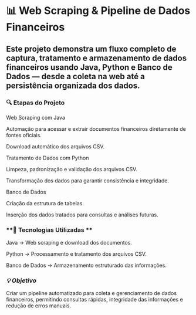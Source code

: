 # **📊 Web Scraping & Pipeline de Dados Financeiros**

## Este projeto demonstra um fluxo completo de captura, tratamento e armazenamento de dados financeiros usando Java, Python e Banco de Dados — desde a coleta na web até a persistência organizada dos dados.

### **🔍 Etapas do Projeto**

Web Scraping com Java

Automação para acessar e extrair documentos financeiros diretamente de fontes oficiais.

Download automático dos arquivos CSV.

Tratamento de Dados com Python

Limpeza, padronização e validação dos arquivos CSV.

Transformação dos dados para garantir consistência e integridade.

Banco de Dados

Criação da estrutura de tabelas.

Inserção dos dados tratados para consultas e análises futuras.

### **🚀 Tecnologias Utilizadas **

Java → Web scraping e download dos documentos.

Python → Processamento e tratamento dos arquivos CSV.

Banco de Dados → Armazenamento estruturado das informações.

### *💡 Objetivo*

Criar um pipeline automatizado para coleta e gerenciamento de dados financeiros, permitindo consultas rápidas, integridade das informações e redução de erros manuais.
